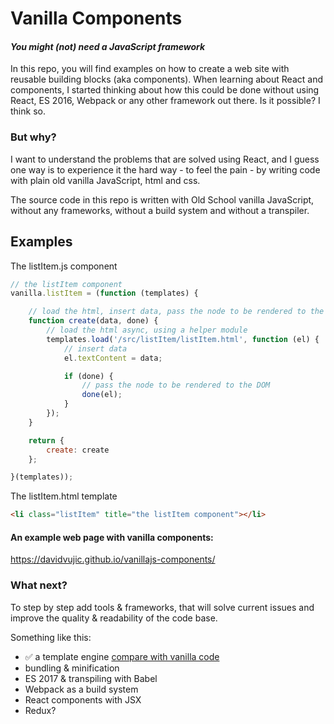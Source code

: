 Vanilla Components
==
#### _You might (not) need a JavaScript framework_ ####
In this repo, you will find examples on how to create a web site with reusable building blocks (aka components). When learning about React and components, I started thinking about how this could be done without using React, ES 2016, Webpack or any other framework out there. Is it possible? I think so.

### But why? ###
I want to understand the problems that are solved using React, and I guess one way is to experience it the hard way - to feel the pain - by writing code with plain old vanilla JavaScript, html and css.

The source code in this repo is written with Old School vanilla JavaScript, without any frameworks, without a build system and without a transpiler.

## Examples ##
The listItem.js component
````javascript
// the listItem component
vanilla.listItem = (function (templates) {

    // load the html, insert data, pass the node to be rendered to the DOM
    function create(data, done) {
        // load the html async, using a helper module
        templates.load('/src/listItem/listItem.html', function (el) {
            // insert data
            el.textContent = data;

            if (done) {
                // pass the node to be rendered to the DOM
                done(el);
            }
        });
    }

    return {
        create: create
    };

}(templates));

````

The listItem.html template
````html
<li class="listItem" title="the listItem component"></li>
````

#### An example web page with vanilla components: ####
https://davidvujic.github.io/vanillajs-components/

### What next? ###
To step by step add tools & frameworks, that will solve current issues and improve the quality & readability of the code base.

Something like this:
* :white_check_mark: a template engine [compare with vanilla code](https://github.com/DavidVujic/vanillajs-components/compare/with-template-engine)
* bundling & minification
* ES 2017 & transpiling with Babel
* Webpack as a build system
* React components with JSX
* Redux?
